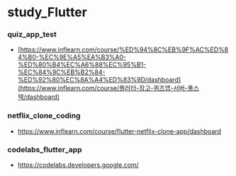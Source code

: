# study_Flutter

### quiz_app_test

- [https://www.inflearn.com/course/%ED%94%8C%EB%9F%AC%ED%84%B0-%EC%9E%A5%EA%B3%A0-%ED%80%B4%EC%A6%88%EC%95%B1-%EC%84%9C%EB%B2%84-%ED%92%80%EC%8A%A4%ED%83%9D/dashboard](https://www.inflearn.com/course/플러터-장고-퀴즈앱-서버-풀스택/dashboard)

### netflix_clone_coding

- https://www.inflearn.com/course/flutter-netflix-clone-app/dashboard

### codelabs_flutter_app

- https://codelabs.developers.google.com/